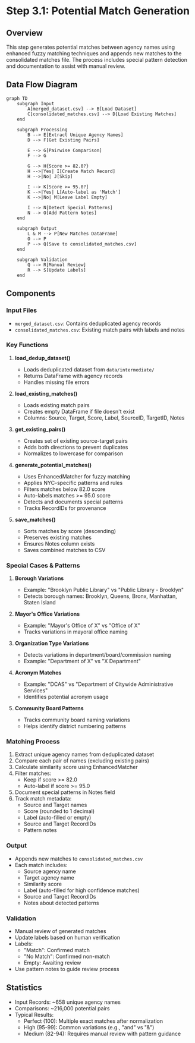 # Step 3.1: Potential Match Generation

## Overview
This step generates potential matches between agency names using enhanced fuzzy matching techniques and appends new matches to the consolidated matches file. The process includes special pattern detection and documentation to assist with manual review.

## Data Flow Diagram
```mermaid
graph TD
    subgraph Input
        A[merged_dataset.csv] --> B[Load Dataset]
        C[consolidated_matches.csv] --> D[Load Existing Matches]
    end

    subgraph Processing
        B --> E[Extract Unique Agency Names]
        D --> F[Get Existing Pairs]
        
        E --> G[Pairwise Comparison]
        F --> G
        
        G --> H{Score >= 82.0?}
        H -->|Yes| I[Create Match Record]
        H -->|No| J[Skip]
        
        I --> K[Score >= 95.0?]
        K -->|Yes| L[Auto-label as 'Match']
        K -->|No| M[Leave Label Empty]
        
        I --> N[Detect Special Patterns]
        N --> O[Add Pattern Notes]
    end

    subgraph Output
        L & M --> P[New Matches DataFrame]
        O --> P
        P --> Q[Save to consolidated_matches.csv]
    end

    subgraph Validation
        Q --> R[Manual Review]
        R --> S[Update Labels]
    end
```

## Components

### Input Files
- `merged_dataset.csv`: Contains deduplicated agency records
- `consolidated_matches.csv`: Existing match pairs with labels and notes

### Key Functions
1. **load_dedup_dataset()**
   - Loads deduplicated dataset from `data/intermediate/`
   - Returns DataFrame with agency records
   - Handles missing file errors

2. **load_existing_matches()**
   - Loads existing match pairs
   - Creates empty DataFrame if file doesn't exist
   - Columns: Source, Target, Score, Label, SourceID, TargetID, Notes

3. **get_existing_pairs()**
   - Creates set of existing source-target pairs
   - Adds both directions to prevent duplicates
   - Normalizes to lowercase for comparison

4. **generate_potential_matches()**
   - Uses EnhancedMatcher for fuzzy matching
   - Applies NYC-specific patterns and rules
   - Filters matches below 82.0 score
   - Auto-labels matches >= 95.0 score
   - Detects and documents special patterns
   - Tracks RecordIDs for provenance

5. **save_matches()**
   - Sorts matches by score (descending)
   - Preserves existing matches
   - Ensures Notes column exists
   - Saves combined matches to CSV

### Special Cases & Patterns
1. **Borough Variations**
   - Example: "Brooklyn Public Library" vs "Public Library - Brooklyn"
   - Detects borough names: Brooklyn, Queens, Bronx, Manhattan, Staten Island

2. **Mayor's Office Variations**
   - Example: "Mayor's Office of X" vs "Office of X"
   - Tracks variations in mayoral office naming

3. **Organization Type Variations**
   - Detects variations in department/board/commission naming
   - Example: "Department of X" vs "X Department"

4. **Acronym Matches**
   - Example: "DCAS" vs "Department of Citywide Administrative Services"
   - Identifies potential acronym usage

5. **Community Board Patterns**
   - Tracks community board naming variations
   - Helps identify district numbering patterns

### Matching Process
1. Extract unique agency names from deduplicated dataset
2. Compare each pair of names (excluding existing pairs)
3. Calculate similarity score using EnhancedMatcher
4. Filter matches:
   - Keep if score >= 82.0
   - Auto-label if score >= 95.0
5. Document special patterns in Notes field
6. Track match metadata:
   - Source and Target names
   - Score (rounded to 1 decimal)
   - Label (auto-filled or empty)
   - Source and Target RecordIDs
   - Pattern notes

### Output
- Appends new matches to `consolidated_matches.csv`
- Each match includes:
  - Source agency name
  - Target agency name
  - Similarity score
  - Label (auto-filled for high confidence matches)
  - Source and Target RecordIDs
  - Notes about detected patterns

### Validation
- Manual review of generated matches
- Update labels based on human verification
- Labels:
  - "Match": Confirmed match
  - "No Match": Confirmed non-match
  - Empty: Awaiting review
- Use pattern notes to guide review process

## Statistics
- Input Records: ~658 unique agency names
- Comparisons: ~216,000 potential pairs
- Typical Results:
  - Perfect (100): Multiple exact matches after normalization
  - High (95-99): Common variations (e.g., "and" vs "&")
  - Medium (82-94): Requires manual review with pattern guidance 